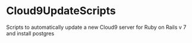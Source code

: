 # Cloud9UpdateScripts
Scripts to automatically update a new Cloud9 server for Ruby on Rails v 7 and install postgres

